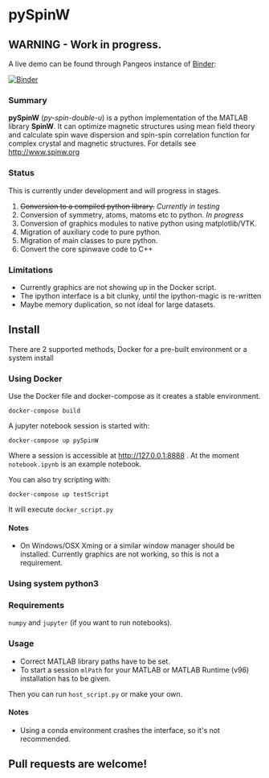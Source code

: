 # pySpinW

## WARNING - Work in progress.
A live demo can be found through Pangeos instance of [Binder](https://binder.pangeo.io/): 

[![Binder](https://binder.pangeo.io/badge_logo.svg)](https://binder.pangeo.io/v2/gh/spinw/pySpinW/master)


### Summary

**pySpinW** (*py-spin-double-u*) is a python implementation of the MATLAB library **SpinW**. It can optimize magnetic structures using mean field theory and calculate spin wave dispersion and spin-spin correlation function for complex crystal and magnetic structures. For details see http://www.spinw.org

### Status

This is currently under development and will progress in stages. 
1) ~~Conversion to a compiled python library.~~ *Currently in testing*
2) Conversion of symmetry, atoms, matoms etc to python. *In progress*
3) Conversion of graphics modules to native python using matplotlib/VTK.
4) Migration of auxiliary code to pure python.
5) Migration of main classes to pure python.
6) Convert the core spinwave code to C++

### Limitations

- Currently graphics are not showing up in the Docker script.
- The ipython interface is a bit clunky, until the ipython-magic is re-written
- Maybe memory duplication, so not ideal for large datasets.


## Install

There are 2 supported methods, Docker for a pre-built environment or a system install

### Using Docker

Use the Docker file and docker-compose as it creates a stable environment. 

```
docker-compose build
```

A jupyter notebook session is started with:
```
docker-compose up pySpinW
```
Where a session is accessible at http://127.0.0.1:8888 . At the moment `notebook.ipynb` is an example notebook.

You can also try scripting with: 
```
docker-compose up testScript
```
It will execute `docker_script.py`

#### Notes

- On Windows/OSX Xming or a similar window manager should be installed. Currently graphics are not working, so this is not a requirement. 

### Using system python3

### Requirements 
`numpy` and `jupyter` (if you want to run notebooks). 

### Usage

- Correct MATLAB library paths have to be set.
- To start a session `mlPath` for your MATLAB or MATLAB Runtime (v96) installation has to be given.

Then you can run `host_script.py` or make your own.

#### Notes

- Using a conda environment crashes the interface, so it's not recommended.

## Pull requests are welcome!  
